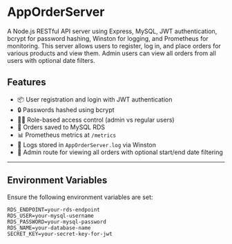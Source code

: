 # AppOrderServer

A Node.js RESTful API server using Express, MySQL, JWT authentication, bcrypt for password hashing, Winston for logging, and Prometheus for monitoring. This server allows users to register, log in, and place orders for various products and view them. Admin users can view all orders from all users with optional date filters.

## Features

- 📦 User registration and login with JWT authentication
- 🔒 Passwords hashed using bcrypt
- 🧑‍💼 Role-based access control (admin vs regular users)
- 📝 Orders saved to MySQL RDS
- 📊 Prometheus metrics at `/metrics`
- 📂 Logs stored in `AppOrderServer.log` via Winston
- 📅 Admin route for viewing all orders with optional start/end date filtering

---

## Environment Variables

Ensure the following environment variables are set:

```env
RDS_ENDPOINT=your-rds-endpoint
RDS_USER=your-mysql-username
RDS_PASSWORD=your-mysql-password
RDS_NAME=your-database-name
SECRET_KEY=your-secret-key-for-jwt
